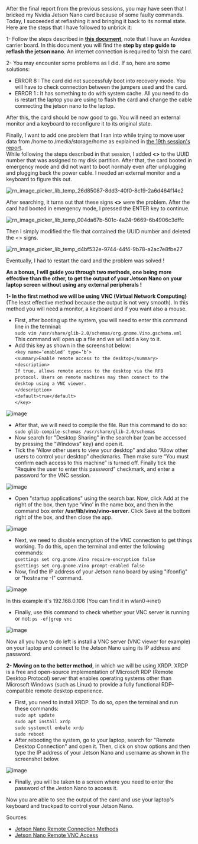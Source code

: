 After the final report from the previous sessions, you may have seen that I bricked my Nvidia Jetson Nano card because of some faulty commands.
Today, I succeeded at reflashing it and bringing it back to its normal state.
Here are the steps that I have followed to unbrick it:<br >

1- Follow the steps described in **[this document](https://auvidea.eu/download/Software)**, note that I have an Auvidea carrier board. In this document you will find the **step by step guide to reflash the jetson nano**. An internet connection is required to falsh the card.<br >

2- You may encounter some problems as I did. If so, here are some solutions:<br >
   - ERROR 8 : The card did not successfuly boot into recovery mode. You will have to check connection between the jumpers used and the card.<br >
   - ERROR 1 : It has something to do with system cache. All you need to do is restart the laptop you are using to flash the card and change the cable connecting the jetson nano to the laptop.<br >

After this, the card should be now good to go. You will need an external monitor and a keyboard to reconfigure it to its original state.<br >

Finally, I want to add one problem that I ran into while trying to move user data from /home to /media/storage/home as explained in [the 19th session's report](https://github.com/anasderkaoui/AutoRCX/blob/main/My%20project%20reports/19th%20session's%20report.md?plain=1).<br >
While following the steps described in that session, I added **<>** to the UUID number that was assigned to my disk partition. After that, the card booted in emergency mode and did not want to boot normaly even after unplugging and plugging back the power cable. I needed an external monitor and a keyboard to figure this out.

![rn_image_picker_lib_temp_26d85087-8dd3-40f0-8c19-2a6d464f14e2](https://github.com/anasderkaoui/AutoRCX/assets/115218309/e5c9e3f2-345b-4de2-83d1-1c52e39cb387)

After searching, it turns out that these signs **<>** were the problem.
After the card had booted in emergency mode, I pressed the ENTER key to continue.

![rn_image_picker_lib_temp_004da67b-501c-4a24-9669-6b4906c3dffc](https://github.com/anasderkaoui/AutoRCX/assets/115218309/bc8e8c5a-f585-40f8-8cce-8a6d717d5084)

Then I simply modified the file that contained the UUID number and deleted the <> signs.<br >

![rn_image_picker_lib_temp_d4bf532e-9744-44f4-9b78-a2ac7e8fbe27](https://github.com/anasderkaoui/AutoRCX/assets/115218309/4a1c61cc-eb78-429a-bc4c-4b4afcc25490)

Eventually, I had to restart the card and the problem was solved !<br >

**As a bonus, I will guide you through two methods, one being more effective than the other, to get the output of your Jetson Nano on your laptop screen without using any external peripherals !**<br >

**1- In the first method we will be using VNC (Virtual Network Computing)** (The least effective method because the output is not very smooth). In this method you will need a monitor, a keyboard and if you want also a mouse.
  - First, after booting up the system, you will need to enter this command line in the terminal:<br >
    `sudo vim /usr/share/glib-2.0/schemas/org.gnome.Vino.gschema.xml` This command will open up a file and we will add a key to it.
  - Add this key as shown in the screenshot below:<br >
                  `<key name=’enabled’ type=’b’>`<br >
                  `<summary>Enable remote access to the desktop</summary>`<br >
                  `<description>`<br >
                  `If true, allows remote access to the desktop via the RFB`<br >
                  `protocol. Users on remote machines may then connect to the`<br >
                  `desktop using a VNC viewer.`<br >
                  `</description>`<br >
                  `<default>true</default>`<br >
                  `</key>`<br >
  
![image](https://github.com/anasderkaoui/AutoRCX/assets/115218309/cbd0e2be-a45a-4da1-b5e3-9ad671adafef)

  - After that, we will need to compile the file. Run this command to do so: `sudo glib-compile-schemas /usr/share/glib-2.0/schemas`<br >
  - Now search for "Desktop Sharing" in the search bar (can be accessed by pressing the "Windows" key) and open it.<br >
  - Tick the “Allow other users to view your desktop” and also “Allow other users to control your desktop” checkmarks. Then make sure “You must confirm each access to this machine” is turned off. Finally tick the “Require the user to enter this password” checkmark, and enter a password for the VNC session.

![image](https://github.com/anasderkaoui/AutoRCX/assets/115218309/ae0dbcc5-94e7-4b36-8f4d-0546ee78433a)

  - Open "startup applications" using the search bar. Now, click Add at the right of the box, then type ‘Vino’ in the name box, and then in the command box enter **/usr/lib/vino/vino-server**. Click Save at the bottom right of the box, and then close the app.

![image](https://github.com/anasderkaoui/AutoRCX/assets/115218309/70dab529-da0d-4bf6-b746-f0bb0e2191e0)

  - Next, we need to disable encryption of the VNC connection to get things working. To do this, open the terminal and enter the following commands:<br >
    `gsettings set org.gnome.Vino require-encryption false`<br >
    `gsettings set org.gnome.Vino prompt-enabled false`<br >
  - Now, find the IP address of your Jetson nano board by using "ifconfig" or "hostname -I" command.

![image](https://github.com/anasderkaoui/AutoRCX/assets/115218309/842c9888-165c-4c64-b58f-49479a691f0f)

In this example it's 192.168.0.106 (You can find it in wlan0->inet)
  - Finally, use this command to check whether your VNC server is running or not: `ps -ef|grep vnc`

![image](https://github.com/anasderkaoui/AutoRCX/assets/115218309/cbdf6ec5-f82b-4d0d-a528-d071a4a5e0ac)

Now all you have to do left is install a VNC server (VNC viewer for example) on your laptop and connect to the Jetson Nano using its IP address and password.

**2- Moving on to the better method**, in which we will be using XRDP. XRDP is a free and open-source implementation of Microsoft RDP (Remote Desktop Protocol) server that enables operating systems other than Microsoft Windows (such as Linux) to provide a fully functional RDP-compatible remote desktop experience.
  - First, you need to install XRDP. To do so, open the terminal and run these commands:<br >
    `sudo apt update`<br >
    `sudo apt install xrdp`<br >
    `sudo systemctl enbale xrdp`<br >
    `sudo reboot`<br >
  - After rebooting the system, go to your laptop, search for "Remote Desktop Connection" and open it. Then, click on show options and then type the IP address of your Jetson Nano and username as shown in the screenshot below.

![image](https://github.com/anasderkaoui/AutoRCX/assets/115218309/8306c264-e548-43f4-b736-e0c2f6b3ba21)

  - Finally, you will be taken to a screen where you need to enter the password of the Jeston Nano to access it.

Now you are able to see the output of the card and use your laptop's keyboard and trackpad to control your Jetson Nano.

Sources:
- [Jetson Nano Remote Connection Methods](https://raspberry-valley.azurewebsites.net/NVIDIA-Jetson-Nano/)
- [Jetson Nano Remote VNC Access](https://medium.com/@bharathsudharsan023/jetson-nano-remote-vnc-access-d1e71c82492b)

